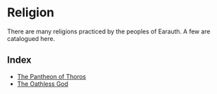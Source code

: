 # Religion

There are many religions practiced by the peoples of Earauth. A few are catalogued here.

## Index

- [The Pantheon of Thoros](thoros.md)
- [The Oathless God](oathless.md)